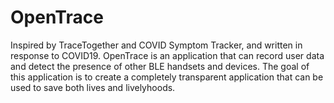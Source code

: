 # OpenTrace
Inspired by TraceTogether and COVID Symptom Tracker, and written in response to COVID19.  OpenTrace is an application that can record user data and detect the presence of other BLE handsets and devices.  The goal of this application is to create a completely transparent application that can be used to save both lives and livelyhoods.
